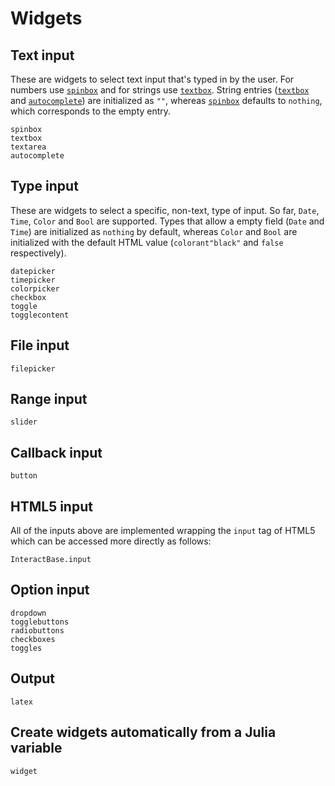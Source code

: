# Widgets

## Text input

These are widgets to select text input that's typed in by the user. For numbers use [`spinbox`](@ref) and for strings use [`textbox`](@ref). String entries ([`textbox`](@ref) and [`autocomplete`](@ref)) are initialized as `""`, whereas [`spinbox`](@ref) defaults to `nothing`, which corresponds to the empty entry.

```@docs
spinbox
textbox
textarea
autocomplete
```

## Type input

These are widgets to select a specific, non-text, type of input. So far, `Date`, `Time`, `Color` and `Bool` are supported. Types that allow a empty field (`Date` and `Time`) are initialized as `nothing` by default, whereas `Color` and `Bool` are initialized with the default HTML value (`colorant"black"` and `false` respectively).

```@docs
datepicker
timepicker
colorpicker
checkbox
toggle
togglecontent
```

## File input

```@docs
filepicker
```

## Range input

```@docs
slider
```

## Callback input

```@docs
button
```
## HTML5 input

All of the inputs above are implemented wrapping the `input` tag of HTML5 which can be accessed more directly as follows:

```@docs
InteractBase.input
```

## Option input

```@docs
dropdown
togglebuttons
radiobuttons
checkboxes
toggles
```

## Output

```@docs
latex
```

## Create widgets automatically from a Julia variable

```@docs
widget
```
